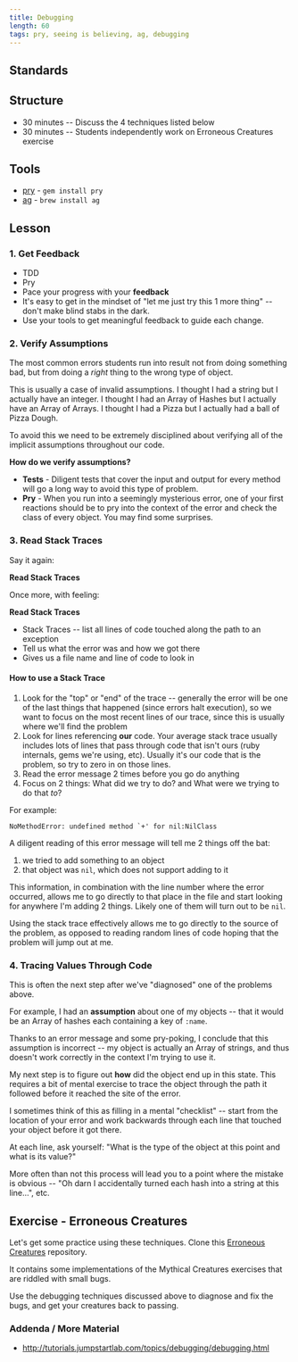 ```yaml
---
title: Debugging
length: 60
tags: pry, seeing is believing, ag, debugging
---
```


## Standards

## Structure

* 30 minutes -- Discuss the 4 techniques listed below
* 30 minutes -- Students independently work on Erroneous Creatures exercise

## Tools

* [pry](https://github.com/pry/pry) - `gem install pry`
* [ag](https://github.com/ggreer/the_silver_searcher) - `brew install ag`

## Lesson

### 1. Get Feedback

* TDD
* Pry
* Pace your progress with your __feedback__
* It's easy to get in the mindset of "let me just try this 1 more thing" -- don't make blind
stabs in the dark.
* Use your tools to get meaningful feedback to guide each change.

### 2. Verify Assumptions

The most common errors students run into result not from doing something bad,
but from doing a _right_ thing to the wrong type of object.

This is usually a case of invalid assumptions. I thought I had a string but I
actually have an integer. I thought I had an Array of Hashes but I actually have
an Array of Arrays. I thought I had a Pizza but I actually had a ball of Pizza Dough.

To avoid this we need to be extremely disciplined about verifying all of the implicit
assumptions throughout our code.

__How do we verify assumptions?__

* __Tests__ - Diligent tests that cover the input and output for every method
will go a long way to avoid this type of problem.
* __Pry__ - When you run into a seemingly mysterious error, one of your first
reactions should be to pry into the context of the error and check the class of
every object. You may find some surprises.

### 3. Read Stack Traces

Say it again:

__Read Stack Traces__

Once more, with feeling:

__Read Stack Traces__

* Stack Traces -- list all lines of code touched along the path to an exception
* Tell us what the error was and how we got there
* Gives us a file name and line of code to look in

#### How to use a Stack Trace

1. Look for the "top" or "end" of the trace -- generally the error will be one
of the last things that happened (since errors halt execution), so we want to
focus on the most recent lines of our trace, since this is usually where we'll find the problem
2. Look for lines referencing __our__ code. Your average stack trace usually includes
lots of lines that pass through code that isn't ours (ruby internals, gems we're using, etc).
Usually it's our code that is the problem, so try to zero in on those lines.
3. Read the error message 2 times before you go do anything
4. Focus on 2 things: What did we try to do? and What were we trying to do that *to*?

For example:

```
NoMethodError: undefined method `+' for nil:NilClass
```

A diligent reading of this error message will tell me 2 things
off the bat:

1. we tried to add something to an object
2. that object was `nil`, which does not support adding to it

This information, in combination with the line number where the error
occurred, allows me to go directly to that place in the file
and start looking for anywhere I'm adding 2 things. Likely one
of them will turn out to be `nil`.

Using the stack trace effectively allows me to go directly
to the source of the problem, as opposed to reading random lines
of code hoping that the problem will jump out at me.

### 4. Tracing Values Through Code

This is often the next step after we've "diagnosed" one
of the problems above.

For example, I had an __assumption__ about one of my objects --
that it would be an Array of hashes each containing a key of `:name`.

Thanks to an error message and some pry-poking, I conclude that this
assumption is incorrect -- my object is actually an Array of strings,
and thus doesn't work correctly in the context I'm trying to use it.

My next step is to figure out __how__ did the object end up in
this state. This requires a bit of mental exercise to trace the
object through the path it followed before it reached the site of
the error.

I sometimes think of this as filling in a mental "checklist" --
start from the location of your error and work backwards through
each line that touched your object before it got there.

At each line, ask yourself: "What is the type of the object at this
point and what is its value?"

More often than not this process will lead you to a point where
the mistake is obvious -- "Oh darn I accidentally turned each hash
into a string at this line...", etc.

## Exercise - Erroneous Creatures

Let's get some practice using these techniques.
Clone this [Erroneous Creatures](https://github.com/turingschool-examples/erroneous_creatures)
repository.

It contains some implementations of the Mythical Creatures exercises
that are riddled with small bugs.

Use the debugging techniques discussed above to diagnose and fix the
bugs, and get your creatures back to passing.

### Addenda / More Material

* http://tutorials.jumpstartlab.com/topics/debugging/debugging.html
